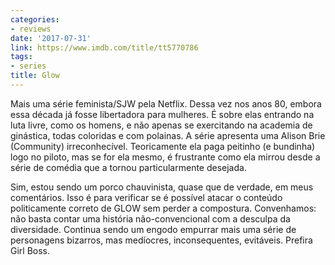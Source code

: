```yaml
---
categories:
- reviews
date: '2017-07-31'
link: https://www.imdb.com/title/tt5770786
tags:
- series
title: Glow
---
```


Mais uma série feminista/SJW pela Netflix. Dessa vez nos anos 80, embora essa década já fosse libertadora para mulheres. É sobre elas entrando na luta livre, como os homens, e não apenas se exercitando na academia de ginástica, todas coloridas e com polainas. A série apresenta uma Alison Brie (Community) irreconhecível. Teoricamente ela paga peitinho (e bundinha) logo no piloto, mas se for ela mesmo, é frustrante como ela mirrou desde a série de comédia que a tornou particularmente desejada.

Sim, estou sendo um porco chauvinista, quase que de verdade, em meus comentários. Isso é para verificar se é possível atacar o conteúdo politicamente correto de GLOW sem perder a compostura. Convenhamos: não basta contar uma história não-convencional com a desculpa da diversidade. Continua sendo um engodo empurrar mais uma série de personagens bizarros, mas medíocres, inconsequentes, evitáveis. Prefira Girl Boss.